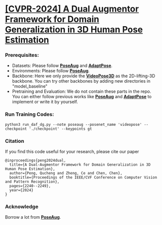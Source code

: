 # [**[CVPR-2024] A Dual Augmentor Framework for Domain Generalization in 3D Human Pose Estimation**](https://arxiv.org/abs/2403.11310)

### Prerequisites:
- Datasets: Please follow [**PoseAug**](https://github.com/jfzhang95/PoseAug) and [**AdaptPose**](https://github.com/mgholamikn/AdaptPose).
- Environments: Please follow [**PoseAug**](https://github.com/jfzhang95/PoseAug).
- Backbone: Here we only provide the [**VideoPose3D**](https://dariopavllo.github.io/VideoPose3D/) as the 2D-lifting-3D backbone. You can try other backbones by adding new directories in "model_baseline"
- Pretraining and Evaluation: We do not contain these parts in the repo. You can either follow previous works like [**PoseAug**](https://github.com/jfzhang95/PoseAug) and [**AdaptPose**](https://github.com/mgholamikn/AdaptPose) to implement or write it by yourself.

### Run Training Codes:
```
python3 run_daf_dg.py --note poseaug --posenet_name 'videopose' --checkpoint './checkpoint' --keypoints gt
```

### Citation

If you find this code useful for your research, please cite our paper

```
@inproceedings{peng2024dual,
  title={A Dual-Augmentor Framework for Domain Generalization in 3D Human Pose Estimation},
  author={Peng, Qucheng and Zheng, Ce and Chen, Chen},
  booktitle={Proceedings of the IEEE/CVF Conference on Computer Vision and Pattern Recognition},
  pages={2240--2249},
  year={2024}
}
```
### Acknowledge

Borrow a lot from [**PoseAug**](https://github.com/jfzhang95/PoseAug).

